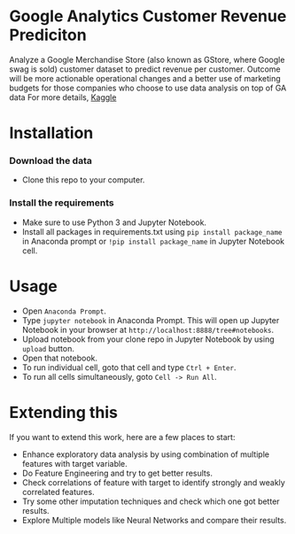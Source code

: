 # Google Analytics Customer Revenue Prediciton

Analyze a Google Merchandise Store (also known as GStore, where Google swag is sold) customer dataset to predict revenue per customer. Outcome will be more actionable operational changes and a better use of marketing budgets for those companies who choose to use data analysis on top of GA data For more details, [Kaggle](https://www.kaggle.com/c/ga-customer-revenue-prediction)

# Installation

### Download the data

* Clone this repo to your computer.

### Install the requirements

* Make sure to use Python 3 and Jupyter Notebook.
* Install all packages in requirements.txt using `pip install package_name` in Anaconda prompt or `!pip install package_name` in Jupyter Notebook cell.

# Usage

* Open `Anaconda Prompt`.
* Type `jupyter notebook` in Anaconda Prompt. This will open up Jupyter Notebook in your browser at    `http://localhost:8888/tree#notebooks`.
* Upload notebook from your clone repo in Jupyter Notebook by using `upload` button.
* Open that notebook.
* To run individual cell, goto that cell and type `Ctrl + Enter`.
* To run all cells simultaneously, goto `Cell -> Run All`.

# Extending this

If you want to extend this work, here are a few places to start:

* Enhance exploratory data analysis by using combination of multiple features with target variable.
* Do Feature Engineering and try to get better results.
* Check correlations of feature with target to identify strongly and weakly correlated features.
* Try some other imputation techniques and check which one got better results.
* Explore Multiple models like Neural Networks and compare their results.
